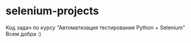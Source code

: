 # selenium-projects
Код задач по курсу "Автоматизация тестирования Python + Selenium"
Всем добра :)
